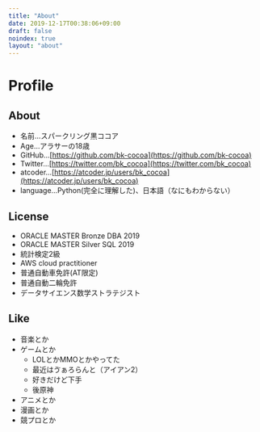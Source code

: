 ```yaml
---
title: "About"
date: 2019-12-17T00:38:06+09:00
draft: false
noindex: true
layout: "about"
---
```


# Profile

## About

- 名前…スパークリング黒ココア
- Age…アラサーの18歳
- GitHub…[https://github.com/bk-cocoa](https://github.com/bk-cocoa)
- Twitter…[https://twitter.com/bk_cocoa](https://twitter.com/bk_cocoa)
- atcoder…[https://atcoder.jp/users/bk_cocoa](https://atcoder.jp/users/bk_cocoa)
- language…Python(完全に理解した)、日本語（なにもわからない）

## License
- ORACLE MASTER Bronze DBA 2019
- ORACLE MASTER Silver SQL 2019
- 統計検定2級
- AWS cloud practitioner
- 普通自動車免許(AT限定)
- 普通自動二輪免許
- データサイエンス数学ストラテジスト

## Like
- 音楽とか
- ゲームとか
    - LOLとかMMOとかやってた
    - 最近はゔぁろらんと（アイアン2）
    - 好きだけど下手
    - 後原神
- アニメとか
- 漫画とか
- 競プロとか
